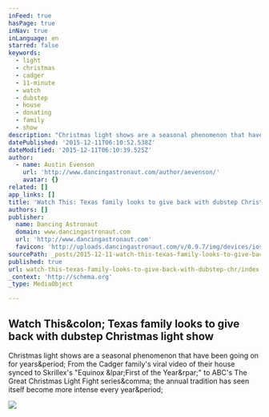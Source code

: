 ```yaml
---
inFeed: true
hasPage: true
inNav: true
inLanguage: en
starred: false
keywords:
  - light
  - christmas
  - cadger
  - 11-minute
  - watch
  - dubstep
  - house
  - donating
  - family
  - show
description: "Christmas light shows are a seasonal phenomenon that have been going on for years. From the Cadger family's viral video of their house synced to Skrillex's \"Equinox (First of the Year)\" to ABC's The Great Christmas Light Fight series, the annual tradition has seen itself become more intense every year."
datePublished: '2015-12-11T06:10:52.538Z'
dateModified: '2015-12-11T06:10:39.525Z'
author:
  - name: Austin Evenson
    url: 'http://www.dancingastronaut.com/author/aevenson/'
    avatar: {}
related: []
app_links: []
title: 'Watch This: Texas family looks to give back with dubstep Christmas light show'
authors: []
publisher:
  name: Dancing Astronaut
  domain: www.dancingastronaut.com
  url: 'http://www.dancingastronaut.com'
  favicon: 'http://uploads.dancingastronaut.com/v/0.9.7/img/devices/ios7/Icon.png?v=3'
sourcePath: _posts/2015-12-11-watch-this-texas-family-looks-to-give-back-with-dubstep-chr.md
published: true
url: watch-this-texas-family-looks-to-give-back-with-dubstep-chr/index.html
_context: 'http://schema.org'
_type: MediaObject

---
```

<article style=""><h1>Watch This&amp;colon; Texas family looks to give back with dubstep Christmas light show</h1><p>Christmas light shows are a seasonal phenomenon that have been going on for years&amp;period; From the Cadger family's viral video of their house synced to Skrillex's "Equinox &amp;lpar;First of the Year&amp;rpar;" to ABC's The Great Christmas Light Fight series&amp;comma; the annual tradition has seen itself become more intense every year&amp;period;</p><img src="http://uploads.dancingastronaut.com/2015/12/christmas-dubstep-light-show-for-charity.png" /></article>